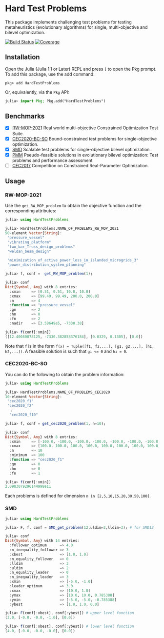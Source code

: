 # Hard Test Problems

This package implements challenging test problems for testing metaheuristics (evolutionary
algorithms) for single, multi-objective and bilevel optimization.


[![Build Status](https://github.com/jmejia8/HardTestProblems.jl/workflows/CI/badge.svg)](https://github.com/jmejia8/HardTestProblems.jl/actions)
[![Coverage](https://codecov.io/gh/jmejia8/HardTestProblems.jl/branch/main/graph/badge.svg)](https://codecov.io/gh/jmejia8/HardTestProblems.jl)


## Installation

Open the Julia (Julia 1.1 or Later) REPL and press `]` to open the Pkg prompt. To add this package, use the add command:

```
pkg> add HardTestProblems
```

Or, equivalently, via the `Pkg` API:

```julia
julia> import Pkg; Pkg.add("HardTestProblems")
```

## Benchmarks

- [x] [RW-MOP-2021](https://github.com/P-N-Suganthan/2021-RW-MOP)
      Real world multi-objective Constrained Optimization Test Suite.
- [x] [CEC2020-BC-SO](https://github.com/P-N-Suganthan/2020-Bound-Constrained-Opt-Benchmark)
      Bound-constrained test problems for single-objective optimization.
- [x] [SMD](https://doi.org/10.1109/CEC.2012.6256557) Scalable test problems for single-objective bilevel optimization.
- [x] [PMM](https://doi.org/10.1016/j.amc.2021.126577) Pseudo-feasible solutions in evolutionary bilevel optimization: Test problems and performance assessment
- [ ] [CEC2017](https://github.com/P-N-Suganthan/CEC2017)   Competition on Constrained Real-Parameter Optimization.

## Usage

### RW-MOP-2021

Use the `get_RW_MOP_problem` to obtain the objective function and the corresponding
attributes:

```julia
julia> using HardTestProblems

julia> HardTestProblems.NAME_OF_PROBLEMS_RW_MOP_2021
50-element Vector{String}:
 "pressure_vessel"
 "vibrating_platform"
 "two_bar_Truss_design_problems"
 "weldan_beam_design"
 ⋮
 "minimization_of_active_power_loss_in_islanded_microgrids_3"
 "power_distribution_system_planning"

julia> f, conf =  get_RW_MOP_problem(1);

julia> conf
Dict{Symbol, Any} with 8 entries:
  :xmin     => [0.51, 0.51, 10.0, 10.0]
  :xmax     => [99.49, 99.49, 200.0, 200.0]
  :n        => 4
  :function => "pressure_vessel"
  :gn       => 2
  :hn       => 0
  :fn       => 2
  :nadir    => [3.59649e5, -7330.38]

julia> f(conf[:xmin])
([12.40080078125, -7330.382858376184], [0.0329, 0.1305], [0.0])
```

Note that `f` is in the form `f(x) = Tuple([f1, f2,...], [g1, g2,...], [h1, h2,...])`.
A feasible solution is such that `gi <= 0` and `hi = 0`.

### CEC2020-BC-SO

You can do the following to obtain the problem information:

```julia
julia> using HardTestProblems

julia> HardTestProblems.NAME_OF_PROBLEMS_CEC2020
10-element Vector{String}:
 "cec2020_f1"
 "cec2020_f2"
  ⋮
  "cec2020_f10"

julia> f, conf = get_cec2020_problem(1, n=10);

julia> conf
Dict{Symbol, Any} with 8 entries:
  :xmin     => [-100.0, -100.0, -100.0, -100.0, -100.0, -100.0, -100.0, -100.0, -100.0, -100.0]
  :xmax     => [100.0, 100.0, 100.0, 100.0, 100.0, 100.0, 100.0, 100.0, 100.0, 100.0]
  :n        => 10
  :minimum  => 100
  :function => "cec2020_f1"
  :gn       => 0
  :hn       => 0
  :fn       => 1

julia> f(conf[:xmin])
2.0983079296144998e11
```

Each problems is defined for dimension `n in [2,5,10,15,20,30,50,100]`.

### SMD

```julia
julia> using HardTestProblems

julia> F, f, conf = SMD_get_problem(12,uldim=2,lldim=3); # for SMD12

julia> conf
Dict{Symbol, Any} with 14 entries:
  :follower_optimum      => 4.0
  :n_inequality_follower => 3
  :xbest                 => [1.0, 1.0]
  :n_equality_follower   => 0
  :lldim                 => 3
  :uldim                 => 2
  :n_equality_leader     => 0
  :n_inequality_leader   => 3
  :xmin                  => [-5.0, -1.0]
  :leader_optimum        => 3.0
  :xmax                  => [10.0, 1.0]
  :ymax                  => [10.0, 10.0, 0.785388]
  :ymin                  => [-5.0, -5.0, -0.785388]
  :ybest                 => [1.0, 1.0, 0.0]

julia> F(conf[:xbest], conf[:ybest]) # upper level function
(3.0, [-0.0, -0.0, -1.0], [0.0])

julia> f(conf[:xbest], conf[:ybest]) # lower level function
(4.0, [-0.0, -0.0, -0.0], [0.0])

```
